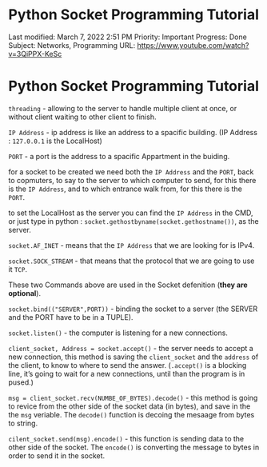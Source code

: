 # Python Socket Programming Tutorial

Last modified: March 7, 2022 2:51 PM
Priority: Important
Progress: Done
Subject: Networks, Programming
URL: https://www.youtube.com/watch?v=3QiPPX-KeSc

# Python Socket Programming Tutorial

`threading` - allowing to the server to handle multiple client at once, or without client waiting to other client to finish. 

`IP Address` - ip address is like an address to a spacific building. (IP Address : `127.0.0.1` is the LocalHost) 

`PORT` - a port is the address to a spacific Appartment in the buiding.

for a socket to be created we need both the `IP Address` and the `PORT`, back to copmuters, to say to the server to which computer to send, for this there is the `IP Address`, and to which entrance walk from, for this there is the `PORT`.

to set the LocalHost as the server you can find the `IP Address` in the CMD, or just type in python : `socket.gethostbyname(socket.gethostname())`, as the server.

`socket.AF_INET` - means that the `IP Address` that we are looking for is IPv4. 

`socket.SOCK_STREAM` - that means that the protocol that we are going to use it `TCP`.

These two Commands above are used in the Socket defenition (**they are optional**).

`socket.bind(("SERVER",PORT))` - binding the socket to a server (the SERVER and the PORT have to be in a TUPLE).

`socket.listen()` - the computer is listening for a new connections.

`client_socket, Address = socket.accept()` - the server needs to accept a new connection, this method is saving the `client_socket` and the `address` of the client, to know to where to send the answer. (`.accept()` is a blocking line, it’s going to wait for a new connections, until than the program is in pused.)

`msg = client_socket.recv(NUMBE_OF_BYTES).decode()` - this method is going to revice from the other side of the socket data (in bytes), and save in the the `msg` veriable. The `decode()` function is decoing the mesaage from bytes to string.

`cilent_socket.send(msg).encode()` - this function is sending data to the other side of the socket. The `encode()` is converting the message to bytes in order to send it in the socket.